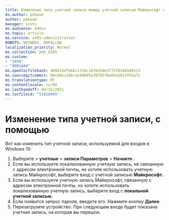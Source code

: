 ```yaml
---
title: Изменение типа учетной записи между учетной записью Майкрософт и локальной учетной записью
ms.author: pebaum
author: pebaum
manager: scotv
ms.audience: Admin
ms.topic: article
ms.service: o365-administration
ROBOTS: NOINDEX, NOFOLLOW
localization_priority: Normal
ms.collection: Adm_O365
ms.custom:
- "3450"
- "9001449"
ms.openlocfilehash: 488615dfb6bc1316c1d76d50e37737034b569113
ms.sourcegitcommit: 8bc60ec34bc1e40685e3976576e04a2623f63a7c
ms.translationtype: MT
ms.contentlocale: ru-RU
ms.lasthandoff: 04/15/2021
ms.locfileid: "51818445"
---
```

# <a name="change-the-account-type-that-you-sign-in-with"></a>Изменение типа учетной записи, с помощью

Вот как изменить тип учетной записи, используемой для входов в Windows 10:

1. Выберите   >  **учетные**  >  **записи Параметров**  >  **Начните .**
2. Если вы используете локализованную учетную запись, не связанную с адресом электронной почты, но хотите использовать учетную запись Майкрософт, выберите вход с учетной записью **Майкрософт.**
3. Если вы используете учетную запись Майкрософт, связанную с адресом электронной почты, но хотите использовать локализованную учетную запись, выберите вход с **локальной учетной записью.**
4. Если появится запрос пароля, введите его. Нажмите кнопку **Далее**.
5. Перезагрузите устройство. При следующем входе будет показана учетная запись, на которая вы перешли.